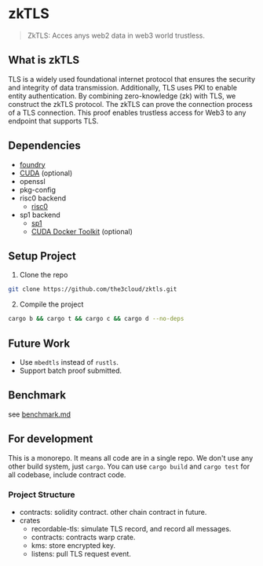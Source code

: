 # zkTLS

> ZkTLS: Acces anys web2 data in web3 world trustless.

## What is zkTLS

TLS is a widely used foundational internet protocol that ensures the security and integrity of data transmission. Additionally, TLS uses PKI to enable entity authentication. By combining zero-knowledge (zk) with TLS, we construct the zkTLS protocol. The zkTLS can prove the connection process of a TLS connection. This proof enables trustless access for Web3 to any endpoint that supports TLS.

## Dependencies

- [foundry](https://book.getfoundry.sh/getting-started/installation)
- [CUDA](https://developer.nvidia.com/cuda-downloads) (optional)
- openssl
- pkg-config
- risc0 backend
  - [risc0](https://dev.risczero.com/api/zkvm/install)
- sp1 backend
  - [sp1](https://docs.succinct.xyz/getting-started/install.html)
  - [CUDA Docker Toolkit](https://docs.nvidia.com/datacenter/cloud-native/container-toolkit/latest/install-guide.html) (optional)

## Setup Project

1. Clone the repo

```bash
git clone https://github.com/the3cloud/zktls.git
```

2. Compile the project

```bash
cargo b && cargo t && cargo c && cargo d --no-deps
```

## Future Work

- Use `mbedtls` instead of `rustls`.
- Support batch proof submitted.

## Benchmark

see [benchmark.md](./benchmark.md)

## For development

This is a monorepo. It means all code are in a single repo. We don't use any other build system, just `cargo`. You can use `cargo build` and `cargo test` for all codebase, include contract code.

### Project Structure

- contracts: solidity contract. other chain contract in future.
- crates
  - recordable-tls: simulate TLS record, and record all messages.
  - contracts: contracts warp crate.
  - kms: store encrypted key.
  - listens: pull TLS request event.
